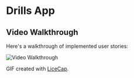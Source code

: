 # Drills App 

## Video Walkthrough

Here's a walkthrough of implemented user stories:

<img src='http://g.recordit.co/btiypmLM2P.gif' title='Video Walkthrough' width='' alt='Video Walkthrough' />

GIF created with [LiceCap](http://www.cockos.com/licecap/).
